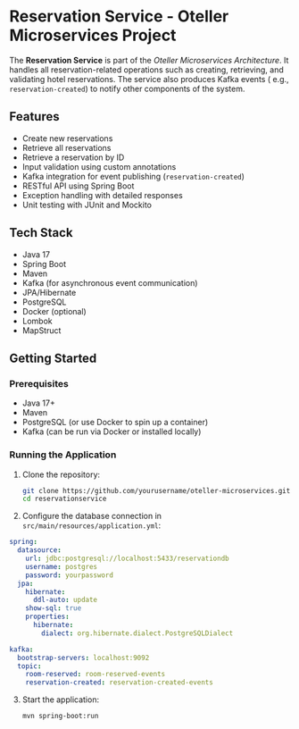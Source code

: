 # Reservation Service - Oteller Microservices Project

The **Reservation Service** is part of the *Oteller Microservices Architecture*. It handles all reservation-related
operations such as creating, retrieving, and validating hotel reservations. The service also produces Kafka events (
e.g., `reservation-created`) to notify other components of the system.

## Features

- Create new reservations
- Retrieve all reservations
- Retrieve a reservation by ID
- Input validation using custom annotations
- Kafka integration for event publishing (`reservation-created`)
- RESTful API using Spring Boot
- Exception handling with detailed responses
- Unit testing with JUnit and Mockito

## Tech Stack

- Java 17
- Spring Boot
- Maven
- Kafka (for asynchronous event communication)
- JPA/Hibernate
- PostgreSQL
- Docker (optional)
- Lombok
- MapStruct

## Getting Started

### Prerequisites

- Java 17+
- Maven
- PostgreSQL (or use Docker to spin up a container)
- Kafka (can be run via Docker or installed locally)

### Running the Application

1. Clone the repository:
   ```bash
   git clone https://github.com/yourusername/oteller-microservices.git
   cd reservationservice
   ```

2. Configure the database connection in `src/main/resources/application.yml`:

```yaml
spring:
  datasource:
    url: jdbc:postgresql://localhost:5433/reservationdb
    username: postgres
    password: yourpassword
  jpa:
    hibernate:
      ddl-auto: update
    show-sql: true
    properties:
      hibernate:
        dialect: org.hibernate.dialect.PostgreSQLDialect

kafka:
  bootstrap-servers: localhost:9092
  topic:
    room-reserved: room-reserved-events
    reservation-created: reservation-created-events
```

3. Start the application:
   ```bash
   mvn spring-boot:run

